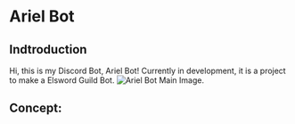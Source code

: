 # Ariel Bot

## Indtroduction
Hi, this is my Discord Bot, Ariel Bot! Currently in development, it is a project to make a Elsword Guild Bot.
![Ariel Bot Main Image.](https://i.imgur.com/05NjUl6.png)

## Concept:
